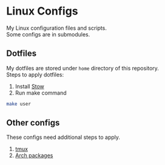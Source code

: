# Linux Configs
My Linux configuration files and scripts.\
Some configs are in submodules.

## Dotfiles
My dotfiles are stored under `home` directory of this repository.\
Steps to apply dotfiles:
1. Install [Stow](https://www.gnu.org/software/stow/)
2. Run make command
```bash
make user
```

## Other configs
These configs need additional steps to apply.
1. [tmux](home/.config/tmux/README.md)
2. [Arch packages](arch/README.md)

